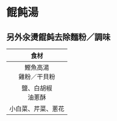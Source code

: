 <style>
.markdown-section h1 {
    background-image: url(https://www.unileverfoodsolutions.tw/dam/global-ufs/mcos/na/taiwan/calcmenu/recipes/TW-recipes/general/%E9%A4%9B%E9%A3%A9%E6%B9%AF/main-header.jpg);
}

.markdown-section h1::after {
    content: "聯合利華飲食策劃";
}
</style>

# 餛飩湯

## 另外汆燙餛飩去除麵粉／調味

|            食材            |
| :------------------------: |
| 鰹魚高湯<br />雞粉／干貝粉 |
|   鹽、白胡椒<br />油蔥酥   |
|     小白菜、芹菜、蔥花     |
